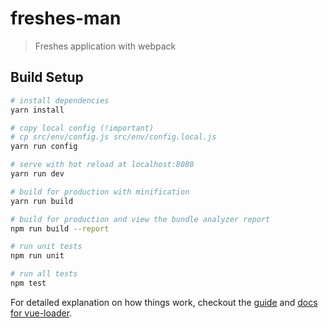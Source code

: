 # freshes-man

> Freshes application with webpack

## Build Setup

``` bash
# install dependencies
yarn install

# copy local config (!important)
# cp src/env/config.js src/env/config.local.js
yarn run config

# serve with hot reload at localhost:8080
yarn run dev

# build for production with minification
yarn run build

# build for production and view the bundle analyzer report
npm run build --report

# run unit tests
npm run unit

# run all tests
npm test
```

For detailed explanation on how things work, checkout the [guide](http://vuejs-templates.github.io/webpack/) and [docs for vue-loader](http://vuejs.github.io/vue-loader).
